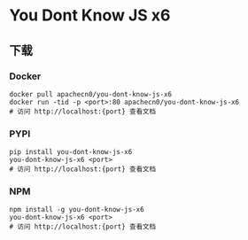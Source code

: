 # You Dont Know JS x6

## 下载

### Docker

```
docker pull apachecn0/you-dont-know-js-x6
docker run -tid -p <port>:80 apachecn0/you-dont-know-js-x6
# 访问 http://localhost:{port} 查看文档
```

### PYPI

```
pip install you-dont-know-js-x6
you-dont-know-js-x6 <port>
# 访问 http://localhost:{port} 查看文档
```

### NPM

```
npm install -g you-dont-know-js-x6
you-dont-know-js-x6 <port>
# 访问 http://localhost:{port} 查看文档
```